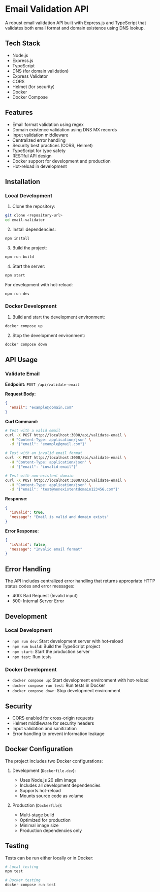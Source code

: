 # Email Validation API

A robust email validation API built with Express.js and TypeScript that validates both email format and domain existence using DNS lookup.

## Tech Stack

- Node.js
- Express.js
- TypeScript
- DNS (for domain validation)
- Express Validator
- CORS
- Helmet (for security)
- Docker
- Docker Compose

## Features

- Email format validation using regex
- Domain existence validation using DNS MX records
- Input validation middleware
- Centralized error handling
- Security best practices (CORS, Helmet)
- TypeScript for type safety
- RESTful API design
- Docker support for development and production
- Hot-reload in development

## Installation

### Local Development

1. Clone the repository:
```bash
git clone <repository-url>
cd email-validator
```

2. Install dependencies:
```bash
npm install
```

3. Build the project:
```bash
npm run build
```

4. Start the server:
```bash
npm start
```

For development with hot-reload:
```bash
npm run dev
```

### Docker Development

1. Build and start the development environment:
```bash
docker compose up
```

2. Stop the development environment:
```bash
docker compose down
```

## API Usage

### Validate Email

**Endpoint:** `POST /api/validate-email`

**Request Body:**
```json
{
  "email": "example@domain.com"
}
```

**Curl Command:**
```bash
# Test with a valid email
curl -X POST http://localhost:3000/api/validate-email \
  -H "Content-Type: application/json" \
  -d '{"email": "example@gmail.com"}'

# Test with an invalid email format
curl -X POST http://localhost:3000/api/validate-email \
  -H "Content-Type: application/json" \
  -d '{"email": "invalid-email"}'

# Test with non-existent domain
curl -X POST http://localhost:3000/api/validate-email \
  -H "Content-Type: application/json" \
  -d '{"email": "test@nonexistentdomain123456.com"}'
```

**Response:**
```json
{
  "isValid": true,
  "message": "Email is valid and domain exists"
}
```

**Error Response:**
```json
{
  "isValid": false,
  "message": "Invalid email format"
}
```

## Error Handling

The API includes centralized error handling that returns appropriate HTTP status codes and error messages:

- 400: Bad Request (Invalid input)
- 500: Internal Server Error

## Development

### Local Development
- `npm run dev`: Start development server with hot-reload
- `npm run build`: Build the TypeScript project
- `npm start`: Start the production server
- `npm test`: Run tests

### Docker Development
- `docker compose up`: Start development environment with hot-reload
- `docker compose run test`: Run tests in Docker
- `docker compose down`: Stop development environment

## Security

- CORS enabled for cross-origin requests
- Helmet middleware for security headers
- Input validation and sanitization
- Error handling to prevent information leakage

## Docker Configuration

The project includes two Docker configurations:

1. Development (`Dockerfile.dev`):
   - Uses Node.js 20 slim image
   - Includes all development dependencies
   - Supports hot-reload
   - Mounts source code as volume

2. Production (`Dockerfile`):
   - Multi-stage build
   - Optimized for production
   - Minimal image size
   - Production dependencies only

## Testing

Tests can be run either locally or in Docker:

```bash
# Local testing
npm test

# Docker testing
docker compose run test
``` 